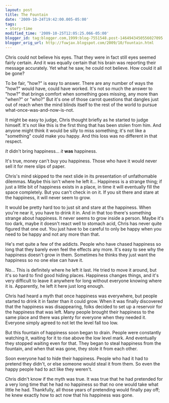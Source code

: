```yaml
---
layout: post
title: The Fountain
date: '2009-10-24T19:42:00.005-05:00'
tags: 
- story-time
modified_time: '2009-10-25T12:05:25.066-05:00'
blogger_id: tag:blogger.com,1999:blog-7551548.post-1464943450556027095
blogger_orig_url: http://fuwjax.blogspot.com/2009/10/fountain.html
---
```


Chris could not believe his eyes. That they were in fact still eyes seemed fairly certain. And it was equally certain that his brain was reporting their message accurately. Yet what he saw, he could not believe. How could it all be gone?

To be fair, "how?" is easy to answer. There are any number of ways the "how?" would have, could have worked. It's not so much the answer to "how?" that brings comfort when something goes missing, any more than "when?" or "who?" But it's one of those carrot questions that dangles just out of reach when the mind blinds itself to the rest of the world to pursue what-once-was-and-now-is-not.

It might be easy to judge, Chris thought briefly as he started to judge himself. It's not like this is the first thing that has been stolen from him. And anyone might think it would be silly to miss something; it's not like a "something" could make you happy. And this loss was no different in that respect.

*It* didn't bring happiness... *it* **was** happiness.

It's true, money can't buy you happiness. Those who have it would never sell it for mere slips of paper.

Chris's mind skipped to the next slide in its presentation of unfathomable dilemmas. Maybe this isn't where he left it... Happiness is a strange thing; if just a little bit of happiness exists in a place, in time it will eventually fill the space completely. But you can't check in on it. If you sit there and stare at the happiness, it will never seem to grow.

It would be pretty hard too to just sit and stare at the happiness. When you're near it, you have to drink it in. And in that too there's something strange about happiness. It never seems to grow inside a person. Maybe it's too dark, maybe it doesn't react well to stomach acid, Chris has never quite figured that one out. You just have to be careful to only be happy when you need to be happy and not any more than that.

He's met quite a few of the addicts. People who have chased happiness so long that they barely even feel the effects any more. It's easy to see why the happiness doesn't grow in them. Sometimes he thinks they just want the happiness so no one else can have it.

No... This is definitely where he left it last. He tried to move it around, but it's so hard to find good hiding places. Happiness changes things, and it's very difficult to leave it anywhere for long without everyone knowing where it is. Apparently, he left it here just long enough.

Chris had heard a myth that once happiness was everywhere, but people started to drink it in faster than it could grow. When it was finally discovered that the happiness was disappearing, folks decided to set up a reservoir for the happiness that was left. Many people brought their happiness to the same place and there was plenty for everyone when they needed it. Everyone simply agreed to not let the level fall too low.

But this fountain of happiness soon began to drain. People were constantly watching it, waiting for it to rise above the low level mark. And eventually they stopped waiting even for that. They began to steal happiness from the fountain, and when that was gone, they stole it from each other.

Soon everyone had to hide their happiness. People who had it had to pretend they didn't, or else someone would steal it from them. So even the happy people had to act like they weren't. 

Chris didn't know if the myth was true. It was true that he had pretended for a very long time that he had no happiness so that no one would take what little he had. Thankfully, all those years of pretending would finally pay off; he knew exactly how to act now that his happiness was gone.
